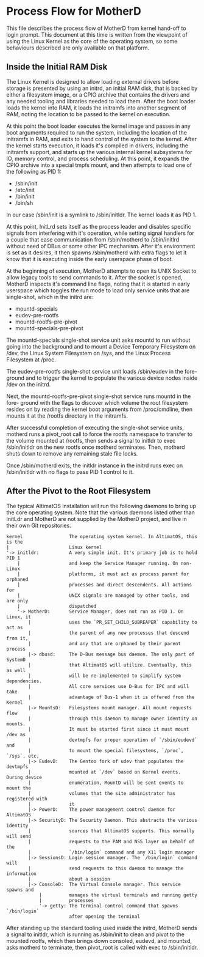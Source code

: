 # Process Flow for MotherD

This file describes the process flow of MotherD from kernel hand-off to login 
prompt. This document at this time is written from the viewpoint of using the
Linux Kernel as the core of the operating system, so some behaviours described
are only available on that platform.

## Inside the Initial RAM Disk

The Linux Kernel is designed to allow loading external drivers before storage
is presented by using an initrd, an initial RAM disk, that is backed by either
a filesystem image, or a CPIO archive that contains the drivers and any needed
tooling and libraries needed to load them. After the boot loader loads the
kernel into RAM, it loads the initramfs into another segment of RAM, noting
the location to be passed to the kernel on execution.

At this point the boot loader executes the kernel image and passes in any boot
arguments required to run the system, including the location of the initramfs
in RAM, and exits to hand control of the system to the kernel. After the kernel
starts execution, it loads it's compiled in drivers, including the initramfs
support, and starts up the various internal kernel subsystems for IO, memory
control, and process scheduling. At this point, it expands the CPIO archive
into a special tmpfs mount, and then attempts to load one of the following as
PID 1:

- /sbin/init
- /etc/init
- /bin/init
- /bin/sh

In our case /sbin/init is a symlink to /sbin/initldr. The kernel loads it as
PID 1.

At this point, InitLrd sets itself as the process leader and disables specific
signals from interfering with it's operation, while setting signal handlers for
a couple that ease communication from /sbin/motherd to /sbin/initlrd without
need of DBus or some other IPC mechanism. After it's environment is set as
it desires, it then spawns /sbin/motherd with extra flags to let it know that 
it is executing inside the early userspace phase of boot.

At the beginning of execution, MotherD attempts to open its UNIX Socket to
allow legacy tools to send commands to it. After the socket is opened, MotherD
inspects it's command line flags, noting that it is started in early userspace
which toggles the run mode to load only service units that are single-shot,
which in the initrd are:

- mountd-specials
- eudev-pre-rootfs
- mountd-rootfs-pre-pivot
- mountd-specials-pre-pivot

The mountd-specials single-shot service unit asks mountd to run without going
into the background and to mount a Device Temporary Filesystem on /dev, the 
Linux System Filesystem on /sys, and the Linux Process Filesystem at /proc.

The eudev-pre-rootfs single-shot service unit loads /sbin/eudev in the fore-
ground and to trigger the kernel to populate the various device nodes inside
/dev on the initrd.

Next, the mountd-rootfs-pre-pivot single-shot service runs mountd in the fore-
ground with the flags to discover which volume the root filesystem resides on
by reading the kernel boot arguments from /proc/cmdline, then mounts it at
the /rootfs directory in the initramfs.

After successful completion of executing the single-shot service units, motherd
runs a pivot_root call to force the rootfs namespace to transfer to the volume
mounted at /rootfs, then sends a signal to initldr to exec /sbin/initldr on the
new rootfs once motherd terminates. Then, motherd shuts down to remove any
remaining stale file locks.

Once /sbin/motherd exits, the initldr instance in the initrd runs exec on
/sbin/initldr with no flags to pass PID 1 control to it.

## After the Pivot to the Root Filesystem

The typical AltimatOS installation will run the following daemons to bring up
the core operating system. Note that the various daemons listed other than
InitLdr and MotherD are not supplied by the MotherD project, and live in their
own Git repositories.

```
kernel                 The operating system kernel. In AltimatOS, this is the
|                      Linux kernel
'-> initldr:           A very simple init. It's primary job is to hold PID 1
    |                  and keep the Service Manager running. On non-Linux
    |                  platforms, it must act as process parent for orphaned
    |                  processes and direct descendents. All actions for
    |                  UNIX signals are managed by other tools, and are only
    |                  dispatched
    '-> MotherD:       Service Manager, does not run as PID 1. On Linux, it
        |              uses the `PR_SET_CHILD_SUBREAPER` capability to act as
        |              the parent of any new processes that descend from it,
        |              and any that are orphaned by their parent process
        |-> dbusd:     The D-Bus message bus daemon. The only part of SystemD 
        |              that AltimatOS will utilize. Eventually, this as well
        |              will be re-implemented to simplify system dependencies.
        |              All core services use D-Bus for IPC and will take
        |              advantage of Bus-1 when it is offered from the Kernel
        |-> MountsD:   Filesystems mount manager. All mount requests flow 
        |              through this daemon to manage owner identity on mounts.
        |              It must be started first since it must mount /dev as
        |              devtmpfs for proper operation of `/sbin/eudevd` and
        |              to mount the special filesystems, `/proc`, `/sys`, etc.
        |-> EudevD:    The Gentoo fork of udev that populates the devtmpfs
        |              mounted at `/dev` based on Kernel events. During device
        |              enumeration, MountD will be sent events to mount the
        |              volumes that the site administrator has registered with
        |              it
        |-> PowerD:    The power management control daemon for AltimatOS
        |-> SecurityD: The Security Daemon. This abstracts the various identity
        |              sources that AltimatOS supports. This normally will send
        |              requests to the PAM and NSS layer on behalf of the 
        |              `/bin/login` command and any X11 login manager
        |-> SessionsD: Login session manager. The `/bin/login` command will
        |              send requests to this daemon to manage the information
        |              about a session
        |-> ConsoleD:  The Virtual Console manager. This service spawns and
            |          manages the virtual terminals and running getty 
            |          processes
            '-> getty: The Terminal control command that spawns `/bin/login`
                       after opening the terminal

```

After standing up the standard tooling used inside the initrd, MotherD sends a signal to initldr, which is running as /sbin/init to clean and pivot to the mounted rootfs, which then brings down consoled, eudevd, and mountsd, asks motherd to terminate, then pivot_root is called with exec to /sbin/initldr.

  
